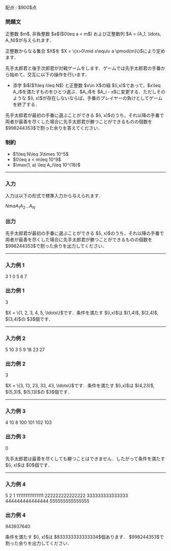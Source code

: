 
<div>

<span>

<span>

<p>
配点 : $900$点
</p>

<div>

<section>

### **問題文**

<p>
正整数 $m$, 非負整数 $a$($0\leq a < m$) および正整数列 $A = (A_1, \ldots, A_N)$が与えられます．
</p>

<p>
正整数からなる集合 $X$を $X = \{x>0\mid x\equiv a \pmod{m}\}$により定めます．
</p>

<p>
先手太郎君と後手次郎君が対戦ゲームをします．ゲームでは先手太郎君の手番から始めて，交互に以下の操作を行います．
</p>

<ul>

<li>
添字 $i$($1\leq i\leq N$) と正整数 $x\in X$の組 $(i,x)$であって，$x\leq A_i$を満たすものをひとつ選ぶ．$A_i$を $A_i - x$に変更する．ただしそのような $(i, x)$が存在しないならば，手番のプレイヤーの負けとしてゲームを終了する．
</li>

</ul>

<p>
先手太郎君が最初の手番に選ぶことができる $(i, x)$のうち，それ以降の手番で両者が最善を尽くした場合に先手太郎君が勝つことができるものの個数を $998244353$で割った余りを答えてください．
</p>

</section>

</div>

<div>

<section>

### **制約**

<ul>

<li>
$1\leq N\leq 3\times 10^5$
</li>

<li>
$0\leq a < m\leq 10^9$
</li>

<li>
$\max(1, a) \leq A_i\leq 10^{18}$
</li>

</ul>

</section>

</div>

---

<div>

<div>

<section>

### **入力**

<p>
入力は以下の形式で標準入力から与えられます．
</p>

<div>

$N$$m$$a$$A_1$$A_2$$\ldots$$A_N$
</div>

</section>

</div>

<div>

<section>

### **出力**

<p>
先手太郎君が最初の手番に選ぶことができる $(i, x)$のうち，それ以降の手番で両者が最善を尽くした場合に先手太郎君が勝つことができるものの個数を $998244353$で割った余りを出力してください．
</p>

</section>

</div>

</div>

---

<div>

<section>

### **入力例 1**

<div>

3 1 0
5 6 7

</div>

</section>

</div>

<div>

<section>

### **出力例 1**

<div>

3

</div>

<p>
$X = \{1, 2, 3, 4, 5, \ldots\}$です．条件を満たす $(i,x)$は $(1,4)$, $(2,4)$, $(3,4)$の $3$個です．
</p>

</section>

</div>

---

<div>

<section>

### **入力例 2**

<div>

5 10 3
5 9 18 23 27

</div>

</section>

</div>

<div>

<section>

### **出力例 2**

<div>

3

</div>

<p>
$X = \{3, 13, 23, 33, 43, \ldots\}$です．条件を満たす $(i,x)$は $(4,23)$, $(5,3)$, $(5,13)$の $3$個です．
</p>

</section>

</div>

---

<div>

<section>

### **入力例 3**

<div>

4 10 8
100 101 102 103

</div>

</section>

</div>

<div>

<section>

### **出力例 3**

<div>

0

</div>

<p>
先手太郎君は最善を尽くしても勝つことはできません．したがって条件を満たす $(i, x)$は $0$個です．
</p>

</section>

</div>

---

<div>

<section>

### **入力例 4**

<div>

5 2 1
111111111111111 222222222222222 333333333333333 444444444444444 555555555555555

</div>

</section>

</div>

<div>

<section>

### **出力例 4**

<div>

943937640

</div>

<p>
条件を満たす $(i, x)$は $833333333333334$個あります．
$998244353$で割った余りを出力してください．
</p>

</section>

</div>

</span>

</span>

</div>
